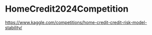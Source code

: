 # HomeCredit2024Competition
https://www.kaggle.com/competitions/home-credit-credit-risk-model-stability/
